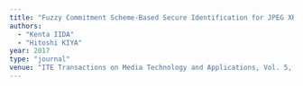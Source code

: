 ```yaml
---
title: "Fuzzy Commitment Scheme-Based Secure Identification for JPEG XR Images under Various Compression Ratios"
authors:
  - "Kenta IIDA"
  - "Hitoshi KIYA"
year: 2017
type: "journal"
venue: "ITE Transactions on Media Technology and Applications, Vol. 5, No. 2, pp. 67-76, 2017-04-01."
---
```

